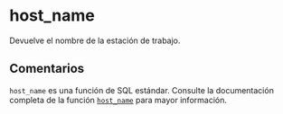 ﻿---
SidebarGroup: "index-system-functions"
Autogenerated: true
---

# host_name

Devuelve el nombre de la estación de trabajo.

## Comentarios 

`host_name` es una función de SQL estándar. Consulte la documentación completa de la función [`host_name`](https://learn.microsoft.com/es-es/sql/t-sql/functions/host_name-transact-sql) para mayor información.

